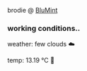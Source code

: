 brodie @ [BluMint](https://www.linkedin.com/company/blumint-io/)

<!--weather_start-->
### working conditions..

weather: few clouds ☁️

temp: 13.19 °C 👕

<!--weather_end-->
